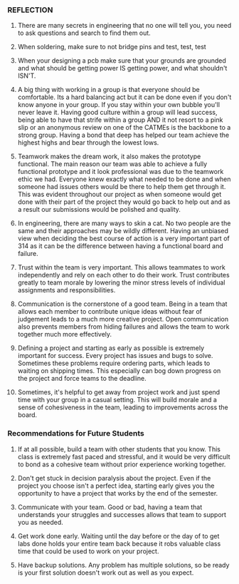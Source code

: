 

### REFLECTION

1. There are many secrets in engineering that no one will tell you, you need to ask questions and search to find them out.

2. When soldering, make sure to not bridge pins and test, test, test

3. When your designing a pcb make sure that your grounds are grounded and what should be getting power IS getting power, and what shouldn't ISN'T. 

4. A big thing with working in a group is that everyone should be comfortable. Its a hard balancing act but it can be done even if you don't know anyone in your group. If you stay within your own bubble you'll never leave it. Having good culture within a group will lead success, being able to have that strife within a group AND it not resort to a pink slip or an anonymous review on one of the CATMEs is the backbone to a strong group. Having a bond that deep has helped our team achieve the highest highs and bear through the lowest lows.

5. Teamwork makes the dream work, it also makes the prototype functional. The main reason our team was able to achieve a fully functional prototype and it look professional was due to the teamwork ethic we had. Everyone knew exactly what needed to be done and when someone had issues others would be there to help them get through it. This was evident throughout our project as when someone would get done with their part of the project they would go back to help out and as a result our submissions would be polished and quality.

6. In engineering, there are many ways to skin a cat. No two people are the same and their approaches may be wildly different. Having an unbiased view when deciding the best course of action is a very important part of 314 as it can be the difference between having a functional board and failure.

7. Trust within the team is very important. This allows teammates to work independently and rely on each other to do their work. Trust contributes greatly to team morale by lowering the minor stress levels of individual assignments and responsibilities.

8. Communication is the cornerstone of a good team. Being in a team that allows each member to contribute unique ideas without fear of judgement leads to a much more creative project. Open communication also prevents members from hiding failures and allows the team to work together much more effectively.

9. Defining a project and starting as early as possible is extremely important for success. Every project has issues and bugs to solve. Sometimes these problems require ordering parts, which leads to waiting on shipping times. This especially can bog down progress on the project and force teams to the deadline.

10. Sometimes, it's helpful to get away from project work and just spend time with your group in a casual setting. This will build morale and a sense of cohesiveness in the team, leading to improvements across the board. 


### Recommendations for Future Students

1. If at all possible, build a team with other students that you know. This class is extremely fast paced and stressful, and it would be very difficult to bond as a cohesive team without prior experience working together.

2. Don't get stuck in decision paralysis about the project. Even if the project you choose isn't a perfect idea, starting early gives you the opportunity to have a project that works by the end of the semester. 

3. Communicate with your team. Good or bad, having a team that understands your struggles and successes allows that team to support you as needed.

4. Get work done early. Waiting until the day before or the day of to get labs done holds your entire team back because it robs valuable class time that could be used to work on your project. 

5. Have backup solutions. Any problem has multiple solutions, so be ready is your first solution doesn't work out as well as you expect. 